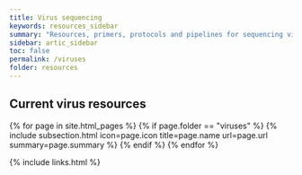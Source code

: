 ```yaml
---
title: Virus sequencing
keywords: resources_sidebar
summary: "Resources, primers, protocols and pipelines for sequencing viruses"
sidebar: artic_sidebar
toc: false
permalink: /viruses
folder: resources
---
```


<div class="row">
    <div class="col-lg-12">
        <h2 class="page-header">Current virus resources</h2>
    </div>
    {% for page in site.html_pages %}
    {% if page.folder == "viruses" %}
    {% include subsection.html icon=page.icon title=page.name url=page.url summary=page.summary %}
    {% endif %}
    {% endfor %}
</div>

{% include links.html %}


